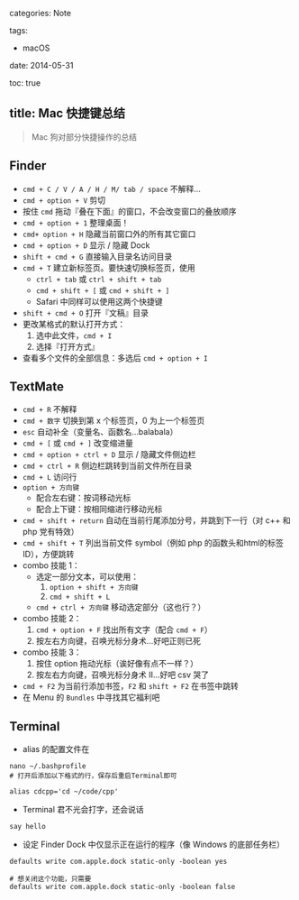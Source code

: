 categories: Note

tags:

- macOS

date: 2014-05-31

toc: true

title: Mac 快捷键总结
---

> Mac 狗对部分快捷操作的总结

<!--more-->

## Finder
* `cmd + C / V / A / H / M/ tab / space` 不解释…
* `cmd + option + V` 剪切
* 按住 `cmd` 拖动『叠在下面』的窗口，不会改变窗口的叠放顺序
* `cmd + option + 1` 整理桌面！
* `cmd+ option + H` 隐藏当前窗口外的所有其它窗口
* `cmd + option + D` 显示 / 隐藏 Dock
* `shift + cmd + G` 直接输入目录名访问目录
* `cmd + T` 建立新标签页。要快速切换标签页，使用
	* `ctrl + tab` 或 `ctrl + shift + tab`
	* `cmd + shift + [` 或 `cmd + shift + ]`
	* Safari 中同样可以使用这两个快捷键
* `shift + cmd + O` 打开『文稿』目录
* 更改某格式的默认打开方式：
	1. 选中此文件，`cmd + I`
	2. 选择『打开方式』
* 查看多个文件的全部信息：多选后 `cmd + option + I`

## TextMate
* `cmd + R` 不解释
* `cmd + 数字` 切换到第 x 个标签页，0 为上一个标签页
* `esc` 自动补全（变量名、函数名…balabala）
* `cmd + [` 或 `cmd + ]` 改变缩进量
* `cmd + option + ctrl + D` 显示 / 隐藏文件侧边栏
* `cmd + ctrl + R` 侧边栏跳转到当前文件所在目录
* `cmd + L` 访问行
* `option + 方向键`
	* 配合左右键：按词移动光标
	* 配合上下键：按相同缩进行移动光标
* `cmd + shift + return` 自动在当前行尾添加分号，并跳到下一行（对 c++ 和 php 党有特效）
* `cmd + shift + T` 列出当前文件 symbol（例如 php 的函数头和html的标签ID），方便跳转
* combo 技能 1：
	* 选定一部分文本，可以使用：
		1. `option + shift + 方向键`
		2. `cmd + shift + L`
	* `cmd + ctrl + 方向键` 移动选定部分（这也行？）
* combo 技能 2：
	1. `cmd + option + F` 找出所有文字（配合 `cmd + F`）
	2. 按左右方向键，召唤光标分身术…好吧正则已死
* combo 技能 3：
	1. 按住 option 拖动光标（诶好像有点不一样？）
	2. 按左右方向键，召唤光标分身术 II…好吧 csv 哭了
* `cmd + F2` 为当前行添加书签，`F2` 和 `shift + F2` 在书签中跳转
* 在 Menu 的 `Bundles` 中寻找其它福利吧

## Terminal
* alias 的配置文件在

``` text
nano ~/.bashprofile
# 打开后添加以下格式的行，保存后重启Terminal即可 

alias cdcpp='cd ~/code/cpp'
```

* Terminal 君不光会打字，还会说话

``` text
say hello
```

* 设定 Finder Dock 中仅显示正在运行的程序（像 Windows 的底部任务栏）

``` text
defaults write com.apple.dock static-only -boolean yes

# 想关闭这个功能，只需要
defaults write com.apple.dock static-only -boolean false
```
